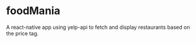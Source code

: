# foodMania

A react-native app using yelp-api to fetch and display restaurants based on the price tag.
